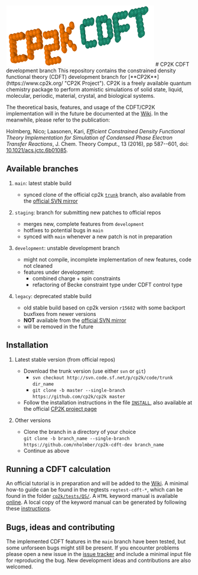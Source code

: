<img src="https://raw.githubusercontent.com/nholmber/cp2k-cdft-dev/master/web/logo/cp2k_cdft_logo_400_cropped.png" title="CP2K CDFT Development Branch">
# CP2K CDFT development branch 
This repository contains the constrained density functional theory (CDFT) development branch for [**CP2K**](https://www.cp2k.org/ "CP2K Project"). CP2K is a freely available quantum chemistry package to perform atomistic simulations of solid state, liquid, molecular, periodic, material, crystal, and biological systems. 

The theoretical basis, features, and usage of the CDFT/CP2K implementation will in the future be documented at the [Wiki](https://github.com/nholmber/cp2k-cdft-dev/wiki). In the meanwhile, please refer to the publication: 

Holmberg, Nico; Laasonen, Kari, *Efficient Constrained Density Functional Theory Implementation for Simulation of Condensed Phase Electron Transfer Reactions*, J. Chem. Theory Comput., 13 (2016), pp 587--601, doi: [10.1021/acs.jctc.6b01085](https://dx.doi.org/10.1021/acs.jctc.6b01085 "Online Version of Publication").


## Available branches

1. `main`: latest stable build
	* synced clone of the official cp2k [`trunk`](https://github.com/cp2k/cp2k) branch, also available from the [official SVN mirror](https://sourceforge.net/projects/cp2k/?source=navbar) 

2. `staging`: branch for submitting new patches to official repos
	* merges new, complete features from `development`  
	* hotfixes to potential bugs in `main`
	* synced with `main` whenever a new patch is not in preparation

3. `development`: unstable development branch
	* might not compile, incomplete implementation of new features, code not cleaned 
	* features under development:
		- combined charge + spin constraints
		- refactoring of Becke constraint type under CDFT control type  

4. `legacy`: deprecated stable build
	* old stable build based on cp2k version `r15682` with some backport buxfixes from newer versions
	* **NOT** available from the [official SVN mirror](https://sourceforge.net/projects/cp2k/?source=navbar) 
	* will be removed in the future


## Installation

1. Latest stable version (from official repos)
	* Download the trunk version (use either `svn` or `git`)
		- `svn checkout http://svn.code.sf.net/p/cp2k/code/trunk dir_name`
		- `git clone -b master --single-branch https://github.com/cp2k/cp2k master`
	* Follow the installation instructions in the file [`INSTALL`](cp2k/INSTALL), also available at the official [CP2K project page](https://www.cp2k.org/howto:compile) 

2. Other versions
	* Clone the branch in a directory of your choice  
	  `git clone -b branch_name --single-branch https://github.com/nholmber/cp2k-cdft-dev branch_name`
	* Continue as above

## Running a CDFT calculation

An official tutorial is in preparation and will be added to the [Wiki](https://github.com/nholmber/cp2k-cdft-dev/wiki). A minimal how-to guide can be found in the regtests `regtest-cdft-*`, which can be found in the folder [`cp2k/tests/QS/`](cp2k/tests/QS/). A `HTML` keyword manual is available [online](https://manual.cp2k.org/trunk/index.html). A local copy of the keyword manual can be generated by following these [instructions](https://www.cp2k.org/howto:generate_manual). 

## Bugs, ideas and contributing

The implemented CDFT features in the `main` branch have been tested, but some unforseen bugs might still be present. If you encounter problems please open a new issue in the [issue tracker](https://github.com/nholmber/cp2k-cdft-dev/issues) and include a minimal input file for reproducing the bug. New development ideas and contributions are also welcomed.

